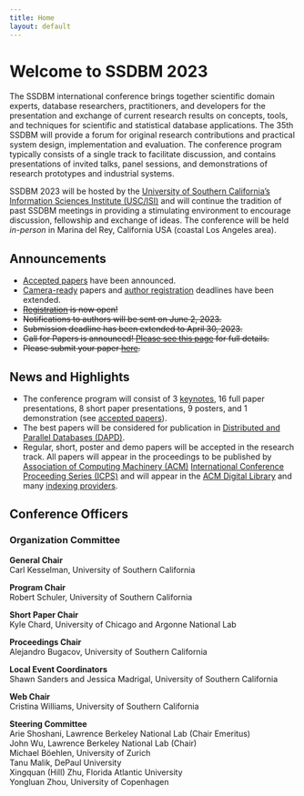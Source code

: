 ```yaml
---
title: Home
layout: default
---
```


# Welcome to SSDBM 2023
The SSDBM international conference brings together scientific domain experts, database researchers, practitioners, and developers for the presentation and exchange of current research results on concepts, tools, and techniques for scientific and statistical database applications. The 35th SSDBM will provide a forum for original research contributions and practical system design, implementation and evaluation. The conference program typically consists of a single track to facilitate discussion, and contains presentations of invited talks, panel sessions, and demonstrations of research prototypes and industrial systems.

SSDBM 2023 will be hosted by the [University of Southern California’s Information Sciences Institute (USC/ISI)](./venue.md) and will continue the tradition of past SSDBM meetings in providing a stimulating environment to encourage discussion, fellowship and exchange of ideas.
The conference will be held _in-person_ in Marina del Rey, California USA (coastal Los Angeles area).

## Announcements

- [Accepted papers](accepted-papers.html) have been announced.
- [Camera-ready](camera_ready.html) papers and [author registration](./register.md) deadlines have been extended.
- <s>[Registration](./register.md) is now open!</s>
- <s>Notifications to authors will be sent on June 2, 2023.</s>
- <s>Submission deadline has been extended to April 30, 2023.</s>
- <s>Call for Papers is announced! [Please see this page](calls.html) for full details.</s>
- <s>Please submit your paper [here](https://easychair.org/conferences/?conf=ssdbm2023).</s>

## News and Highlights

- The conference program will consist of 3 [keynotes](./keynotes.md), 16 full paper presentations, 8 short paper presentations, 9 posters, and 1 demonstration (see [accepted papers](./accepted-papers.md)).
- The best papers will be considered for publication in [Distributed and Parallel Databases (DAPD)](https://www.springer.com/journal/10619).
- Regular, short, poster and demo papers will be accepted in the research track. All papers will appear in the proceedings to be published by [Association of Computing Machinery (ACM)](https://www.acm.org/) [International Conference Proceeding Series (ICPS)](https://www.acm.org/publications/icps) and will appear in the [ACM Digital Library](https://www.acm.org/publications/digital-library) and many [indexing providers](https://authors.acm.org/journals/journals-indexing-list).

## Conference Officers

### Organization Committee
**General Chair**  
Carl Kesselman, University of Southern California<br>

**Program Chair**<br>
Robert Schuler, University of Southern California<br>

**Short Paper Chair**<br>
Kyle Chard, University of Chicago and Argonne National Lab<br>

**Proceedings Chair**<br>
Alejandro Bugacov, University of Southern California<br>

**Local Event Coordinators**<br>
Shawn Sanders and Jessica Madrigal, University of Southern California<br>

**Web Chair**<br>
Cristina Williams, University of Southern California<br>

**Steering Committee**<br>
Arie Shoshani, Lawrence Berkeley National Lab (Chair Emeritus)<br>
John Wu, Lawrence Berkeley National Lab (Chair)<br>
Michael Böehlen, University of Zurich<br>
Tanu Malik, DePaul University<br>
Xingquan (Hill) Zhu, Florida Atlantic University<br>
Yongluan Zhou, University of Copenhagen<br>
